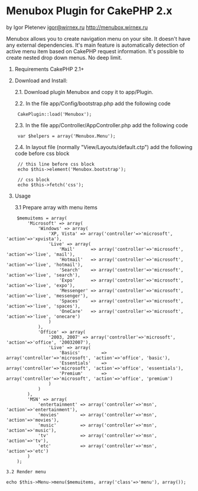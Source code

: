 Menubox Plugin for CakePHP 2.x
=======
by Igor Pletenev
igor@wirnex.ru
http://menubox.wirnex.ru

Menubox allows you to create navigation menu on your site. It doesn't have any external dependencies. It's main feature is automatically detection of active menu item based on CakePHP request information. It's possible to create nested drop down menus. No deep limit.

1. Requirements
	CakePHP 2.1+

2. Download and Install:

	2.1. Download plugin Menubox and copy it to app/Plugin.

	2.2. In the file app/Config/bootstrap.php add the following code

		CakePlugin::load('Menubox');

	2.3. In the file app/Controller/AppController.php add the following code

		var $helpers = array('Menubox.Menu');

	2.4. In layout file (normally "View/Layouts/default.ctp") add the following code before css block

		// this line before css block
		echo $this->element('Menubox.bootstrap');

		// css block
		echo $this->fetch('css');

3. Usage

	3.1 Prepare array with menu items
```
	$memuitems = array(
		'Microsoft' => array(
			'Windows' => array(
				'XP, Vista' => array('controller'=>'microsoft', 'action'=>'xpvista'),
				'Live' => array(
					'Mail'		=> array('controller'=>'microsoft', 'action'=>'live', 'mail'),
					'Hotmail'	=> array('controller'=>'microsoft', 'action'=>'live', 'hotmail'),
					'Search'	=> array('controller'=>'microsoft', 'action'=>'live', 'search'),
					'Expo'		=> array('controller'=>'microsoft', 'action'=>'live', 'expo'),
					'Messenger'	=> array('controller'=>'microsoft', 'action'=>'live', 'messenger'),
					'Spaces'	=> array('controller'=>'microsoft', 'action'=>'live', 'spaces'),
					'OneCare'	=> array('controller'=>'microsoft', 'action'=>'live', 'onecare')
				)
			),
			'Office' => array(
				'2003, 2007' => array('controller'=>'microsoft', 'action'=>'office', '20032007'),
				'Live' => array(
					'Basics'		=> array('controller'=>'microsoft', 'action'=>'office', 'basic'),
					'Essentials'	=> array('controller'=>'microsoft', 'action'=>'office', 'essentials'),
					'Premium'		=> array('controller'=>'microsoft', 'action'=>'office', 'premium')
				)
			)
		),
		'MSN' => array(
			'entertainment'	=> array('controller'=>'msn', 'action'=>'entertainment'),
			'movies'		=> array('controller'=>'msn', 'action'=>'movies'),
			'music'			=> array('controller'=>'msn', 'action'=>'music'),
			'tv'			=> array('controller'=>'msn', 'action'=>'tv'),
			'etc'			=> array('controller'=>'msn', 'action'=>'etc')
		)
	);
```
	3.2 Render menu

	echo $this->Menu->menu($memuitems, array('class'=>'menu'), array());